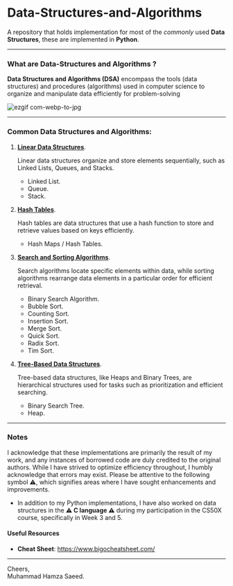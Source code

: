 # Data-Structures-and-Algorithms
A repository that holds implementation for most of the *commonly* used **Data Structures**, these are implemented in **Python**.
***
### What are Data-Structures and Algorithms ?
**Data Structures and Algorithms (DSA)** encompass the tools (data structures) and procedures (algorithms) used in computer science to organize and manipulate data efficiently for problem-solving

![ezgif com-webp-to-jpg](https://github.com/SelfTaught-HamzaCodes/Data-Structures-and-Algorithms/assets/123310424/16cecf31-9734-4656-9181-8160c16af0bd)
  ***
### Common Data Structures and Algorithms:
1. [**Linear Data Structures**](https://github.com/SelfTaught-HamzaCodes/Data-Structures-and-Algorithms/tree/main/Linear-Data-Structures).

   Linear data structures organize and store elements sequentially, such as Linked Lists, Queues, and Stacks.
    - Linked List.
    - Queue.
    - Stack.
2. [**Hash Tables**](https://github.com/SelfTaught-HamzaCodes/Data-Structures-and-Algorithms/tree/main/Hash-Tables).

   Hash tables are data structures that use a hash function to store and retrieve values based on keys efficiently.
   - Hash Maps / Hash Tables.
3. [**Search and Sorting Algorithms**](https://github.com/SelfTaught-HamzaCodes/Data-Structures-and-Algorithms/tree/main/Searching-and-Sorting-Algorithms).
   
     Search algorithms locate specific elements within data, while sorting algorithms rearrange data elements in a particular order for efficient retrieval.
   - Binary Search Algorithm.
   - Bubble Sort.
   - Counting Sort.
   - Insertion Sort.
   - Merge Sort.
   - Quick Sort.
   - Radix Sort.
   - Tim Sort.
     
4. [**Tree-Based Data Structures**](https://github.com/SelfTaught-HamzaCodes/Data-Structures-and-Algorithms/tree/main/Tree-based-Data-Structures).
   
     Tree-based data structures, like Heaps and Binary Trees, are hierarchical structures used for tasks such as prioritization and efficient searching.
   - Binary Search Tree.
   - Heap.
***
### Notes
I acknowledge that these implementations are primarily the result of my work, and any instances of borrowed code are duly credited to the original authors. While I have strived to optimize efficiency throughout, I humbly acknowledge that errors may exist. Please be attentive to the following symbol ⚠, which signifies areas where I have sought enhancements and improvements.

- In addition to my Python implementations, I have also worked on data structures in the **⚠ C language ⚠** during my participation in the CS50X course, specifically in Week 3 and 5. 

#### Useful Resources
- **Cheat Sheet**: https://www.bigocheatsheet.com/
***
Cheers,  
Muhammad Hamza Saeed.
